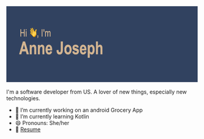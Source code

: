 <img src="https://github.com/AnneJ17/AnneJ17.github.io/blob/master/img/header.png" alt="header" width="700" height="200"/>

I'm a software developer from US. A lover of new things, especially new technologies.

<!--
**AnneJ17/AnneJ17** is a ✨ _special_ ✨ repository because its `README.md` (this file) appears on your GitHub profile.
-->

- 🔭 I’m currently working on an android Grocery App
- 🌱 I’m currently learning Kotlin
- 😄 Pronouns: She/her
- 📝 [Resume](https://annej17.github.io/img/resume.pdf)
